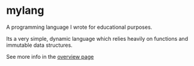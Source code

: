 # mylang

A programming language I wrote for educational purposes.

Its a very simple, dynamic language which relies heavily on functions and immutable data structures.

See more info in the [overview page](https://github.com/idan-at/mylang/blob/master/docs/Overview.md)
